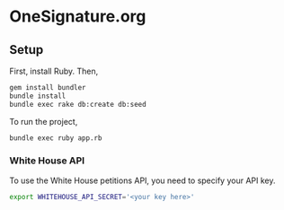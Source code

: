 OneSignature.org
=========================

## Setup

First, install Ruby. Then,

```bash
gem install bundler
bundle install
bundle exec rake db:create db:seed
```

To run the project,

```bash
bundle exec ruby app.rb
```

### White House API
To use the White House petitions API, you need to specify your API key.

```bash
export WHITEHOUSE_API_SECRET='<your key here>'
```
